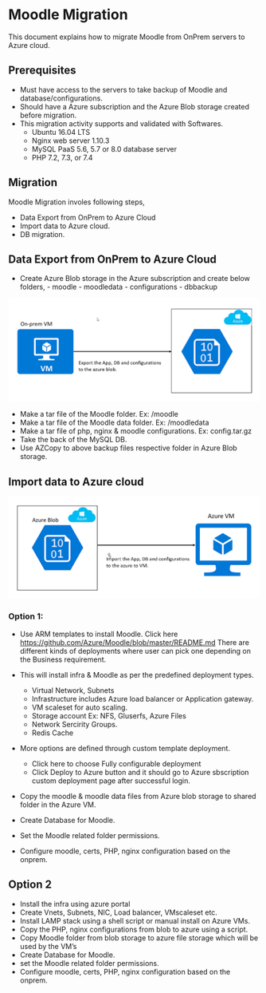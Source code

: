 # Moodle Migration

This document explains how to  migrate Moodle from OnPrem servers to Azure cloud. 

## Prerequisites

- Must have access to the servers to take backup of Moodle and database/configurations.
- Should have a Azure subscription and the Azure Blob storage created before migration.
- This migration activity supports and validated with Softwares.
	*	Ubuntu 16.04 LTS
	*	Nginx web server 1.10.3
	*	MySQL PaaS 5.6, 5.7 or 8.0 database server
	*	PHP 7.2, 7.3, or 7.4 

## Migration 

Moodle Migration involes following steps,

- Data Export from OnPrem to Azure Cloud
- Import data to Azure cloud.
- DB migration.

## Data Export from OnPrem to Azure Cloud

- Create Azure Blob storage in the Azure subscription and create below folders,
		- moodle 
		- moodledata
		- configurations
		- dbbackup

![Workflow](https://github.com/krishnaitalent/LAMP/blob/lamp_docmentation/images/moodle_export.png)

- Make a tar file of the Moodle folder. Ex: /moodle 
- Make a tar file of the Moodle data folder. Ex: /moodledata
- Make a tar file of php, nginx & moodle configurations. Ex: config.tar.gz
- Take the back of the MySQL DB.
- Use AZCopy to above backup files respective folder in Azure Blob storage.
	

## Import data to Azure cloud

![Workflow](https://github.com/krishnaitalent/LAMP/blob/lamp_docmentation/images/moodle_migration_import.png)

### Option 1:

- Use ARM templates to install Moodle. Click here https://github.com/Azure/Moodle/blob/master/README.md
There are different kinds of deployments where user can pick one depending on the Business requirement.

- This will install infra & Moodle as per the predefined deployment types.
	* Virtual Network, Subnets
	* Infrastructure includes Azure load balancer or Application gateway.
	* VM scaleset for auto scaling.
	* Storage account Ex: NFS, Gluserfs, Azure Files
	* Network Sercirity Groups.
	* Redis Cache
- More options are defined through custom template deployment.
	* Click here to choose Fully configurable deployment
	* Click Deploy to Azure button and it should go to Azure sbscription custom deployment page after successful login.
- Copy the moodle & moodle data files from Azure blob storage to shared folder in the Azure VM.
- Create Database for Moodle.
- Set the Moodle related folder permissions.
- Configure moodle, certs, PHP, nginx configuration based on the onprem.


## Option 2

- Install the infra using azure portal
- Create Vnets, Subnets, NIC, Load balancer, VMscaleset etc.
- Install LAMP stack using a shell script or manual install on Azure VMs.
- Copy the PHP, nginx configurations from blob to azure using a script.
- Copy Moodle folder from blob storage to azure file storage which will be used by the VM’s
- Create Database for Moodle.
- set the Moodle related folder permissions.
- Configure moodle, certs, PHP, nginx configuration based on the onprem.




